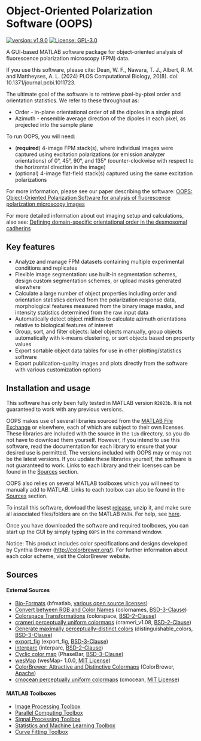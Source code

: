 # Object-Oriented Polarization Software (OOPS)

[![version: v1.9.0](https://img.shields.io/badge/version-v1.9.0-green)](https://github.com/Mattheyses-Lab/OOPS/releases)
[![License: GPL-3.0](https://img.shields.io/badge/license-GPL--3.0-blue)](https://opensource.org/license/gpl-3-0/)

A GUI-based MATLAB software package for object-oriented analysis of fluorescence polarization microscopy (FPM) data.

If you use this software, please cite:
Dean, W. F., Nawara, T. J., Albert, R. M. and Mattheyses, A. L. (2024) PLOS Computational Biology, 20(8). doi: 10.1371/journal.pcbi.1011723.

The ultimate goal of the software is to retrieve pixel-by-pixel order and orientation statistics. We refer to these throughout as:
- Order - in-plane orientational order of all the dipoles in a single pixel
- Azimuth - ensemble average direction of the dipoles in each pixel, as projected into the sample plane

To run OOPS, you will need:
- (**required**) 4-image FPM stack(s), where individual images were captured using excitation polarizations (or emission analyzer orientations) of 
0°, 45°, 90°, and 135° (counter-clockwise with respect to the horizontal direction in the image)
- (optional) 4-image flat-field stack(s) captured using the same excitation polarizations

For more information, please see our paper describing the software:
[OOPS: Object-Oriented Polarization Software for analysis of fluorescence polarization microscopy images](https://journals.plos.org/ploscompbiol/article?id=10.1371/journal.pcbi.1011723)

For more detailed information about out imaging setup and calculations, also see:
[Defining domain-specific orientational order in the desmosomal cadherins](https://www.sciencedirect.com/science/article/pii/S0006349522008293)

## Key features

- Analyze and manage FPM datasets containing multiple experimental conditions and replicates
- Flexible image segmentation: use built-in segmentation schemes, design custom segmentation schemes, or upload masks generated elsewhere
- Calculate a large number of object properties including order and orientation statistics derived from the polarization response data, morphological features measured from the binary image masks, and intensity statistics determined from the raw input data
- Automatically detect object midlines to calculate azimuth orientations relative to biological features of interest
- Group, sort, and filter objects: label objects manually, group objects automatically with k-means clustering, or sort objects based on property values
- Export sortable object data tables for use in other plotting/statistics software
- Export publication-quality images and plots directly from the software with various customization options

## Installation and usage

This software has only been fully tested in MATLAB version `R2023b`. It is not guaranteed to work with any previous versions.

OOPS makes use of several libraries sourced from the [MATLAB File Exchange](https://www.mathworks.com/matlabcentral/fileexchange/) or elsewhere, each of which are subject to their own licenses. These libraries are included with the source in the `lib` directory, so you do not have to download them yourself. However, if you intend to use this software, read the documentation for each library to ensure that your desired use is permitted. The versions included with OOPS may or may not be the latest versions. If you update these libraries yourself, the software is not guaranteed to work. Links to each library and their licenses can be found in the [Sources](#sources) section.

OOPS also relies on several MATLAB toolboxes which you will need to manually add to MATLAB. Links to each toolbox can also be found in the [Sources](#sources) section.

To install this software, dowload the lasest [release](https://github.com/Mattheyses-Lab/OOPS/releases), unzip it, and make sure all associated files/folders are on the MATLAB `PATH`. For help, see [here](https://www.mathworks.com/help/matlab/matlab_env/add-remove-or-reorder-folders-on-the-search-path.html).

Once you have downloaded the software and required toolboxes, you can start up the GUI by simply typing `OOPS` in the command window.

Notice: This product includes color specifications and designs developed by Cynthia Brewer (http://colorbrewer.org/). For further information about each color scheme, visit the ColorBrewer website.

## Sources

#### External Sources

- [Bio-Formats](https://www.openmicroscopy.org/bio-formats/) (bfmatlab, [various open source licenses](https://www.openmicroscopy.org/licensing/))
- [Convert between RGB and Color Names](https://www.mathworks.com/matlabcentral/fileexchange/48155-convert-between-rgb-and-color-names) (colornames, [BSD-3-Clause](https://opensource.org/license/bsd-3-clause/))
- [Colorspace Transformations](https://www.mathworks.com/matlabcentral/fileexchange/28790-colorspace-transformations) (colorspace, [BSD-2-Clause](https://opensource.org/license/bsd-2-clause/))
- [crameri perceptually uniform colormaps](https://www.mathworks.com/matlabcentral/fileexchange/68546-crameri-perceptually-uniform-scientific-colormaps) (crameri_v1.08, [BSD-2-Clause](https://opensource.org/license/bsd-2-clause/))
- [Generate maximally perceptually-distinct colors](https://www.mathworks.com/matlabcentral/fileexchange/29702-generate-maximally-perceptually-distinct-colors) (distinguishable_colors, [BSD-3-Clause](https://opensource.org/license/bsd-3-clause/))
- [export_fig](https://www.mathworks.com/matlabcentral/fileexchange/23629-export_fig) (export_fig, [BSD-3-Clause](https://opensource.org/license/bsd-3-clause/))
- [interparc](https://www.mathworks.com/matlabcentral/fileexchange/34874-interparc) (interparc, [BSD-2-Clause](https://opensource.org/license/bsd-2-clause/))
- [Cyclic color map](https://www.mathworks.com/matlabcentral/fileexchange/57020-cyclic-color-map) (PhaseBar, [BSD-3-Clause](https://opensource.org/license/bsd-2-clause/))
- [wesMap](https://github.com/tristangstanford/wesMap) (wesMap- 1.0.0, [MIT License](https://opensource.org/license/mit/))
- [ColorBrewer: Attractive and Distinctive Colormaps](https://www.mathworks.com/matlabcentral/fileexchange/45208-colorbrewer-attractive-and-distinctive-colormaps) (ColorBrewer, [Apache](https://www.apache.org/licenses/LICENSE-2.0))
- [cmocean perceptually uniform colormaps](https://www.mathworks.com/matlabcentral/fileexchange/57773-cmocean-perceptually-uniform-colormaps) (cmocean, [MIT License](https://opensource.org/license/mit/))

#### MATLAB Toolboxes

- [Image Processing Toolbox](https://www.mathworks.com/products/image.html)
- [Parallel Computing Toolbox](https://www.mathworks.com/products/parallel-computing.html)
- [Signal Processing Toolbox](https://www.mathworks.com/products/signal.html)
- [Statistics and Machine Learning Toolbox](https://www.mathworks.com/products/statistics.html)
- [Curve Fitting Toolbox](https://www.mathworks.com/products/curvefitting.html)

